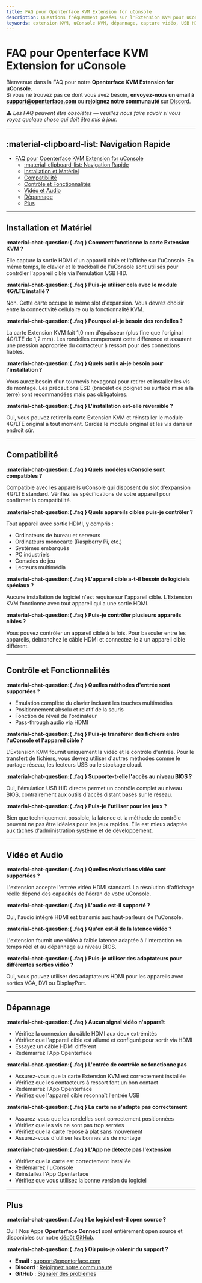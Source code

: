 ```yaml
---
title: FAQ pour Openterface KVM Extension for uConsole
description: Questions fréquemment posées sur l'Extension KVM pour uConsole, couvrant les fonctionnalités, la compatibilité, le dépannage et l'installation.
keywords: extension KVM, uConsole KVM, dépannage, capture vidéo, USB HID, compatibilité, installation
---
```


# FAQ pour Openterface KVM Extension for uConsole

Bienvenue dans la FAQ pour notre **Openterface KVM Extension for uConsole**.  
Si vous ne trouvez pas ce dont vous avez besoin, **envoyez-nous un email à [support@openterface.com](mailto:support@openterface.com)** ou **rejoignez notre communauté** sur [Discord](/discord).

⚠️ _Les FAQ peuvent être obsolètes — veuillez nous faire savoir si vous voyez quelque chose qui doit être mis à jour._

---

## :material-clipboard-list: Navigation Rapide

- [FAQ pour Openterface KVM Extension for uConsole](#faq-pour-openterface-kvm-extension-for-uconsole)
  - [:material-clipboard-list: Navigation Rapide](#material-clipboard-list-navigation-rapide)
  - [Installation et Matériel](#installation-et-matériel)
  - [Compatibilité](#compatibilité)
  - [Contrôle et Fonctionnalités](#contrôle-et-fonctionnalités)
  - [Vidéo et Audio](#vidéo-et-audio)
  - [Dépannage](#dépannage)
  - [Plus](#plus)

---

## Installation et Matériel

**:material-chat-question:{ .faq } Comment fonctionne la carte Extension KVM ?**

Elle capture la sortie HDMI d'un appareil cible et l'affiche sur l'uConsole. En même temps, le clavier et le trackball de l'uConsole sont utilisés pour contrôler l'appareil cible via l'émulation USB HID.

**:material-chat-question:{ .faq } Puis-je utiliser cela avec le module 4G/LTE installé ?**

Non. Cette carte occupe le même slot d'expansion. Vous devrez choisir entre la connectivité cellulaire ou la fonctionnalité KVM.

**:material-chat-question:{ .faq } Pourquoi ai-je besoin des rondelles ?**

La carte Extension KVM fait 1,0 mm d'épaisseur (plus fine que l'original 4G/LTE de 1,2 mm). Les rondelles compensent cette différence et assurent une pression appropriée du contacteur à ressort pour des connexions fiables.

**:material-chat-question:{ .faq } Quels outils ai-je besoin pour l'installation ?**

Vous aurez besoin d'un tournevis hexagonal pour retirer et installer les vis de montage. Les précautions ESD (bracelet de poignet ou surface mise à la terre) sont recommandées mais pas obligatoires.

**:material-chat-question:{ .faq } L'installation est-elle réversible ?**

Oui, vous pouvez retirer la carte Extension KVM et réinstaller le module 4G/LTE original à tout moment. Gardez le module original et les vis dans un endroit sûr.

---

## Compatibilité

**:material-chat-question:{ .faq } Quels modèles uConsole sont compatibles ?**

Compatible avec les appareils uConsole qui disposent du slot d'expansion 4G/LTE standard. Vérifiez les spécifications de votre appareil pour confirmer la compatibilité.

**:material-chat-question:{ .faq } Quels appareils cibles puis-je contrôler ?**

Tout appareil avec sortie HDMI, y compris :

- Ordinateurs de bureau et serveurs
- Ordinateurs monocarte (Raspberry Pi, etc.)
- Systèmes embarqués
- PC industriels
- Consoles de jeu
- Lecteurs multimédia

**:material-chat-question:{ .faq } L'appareil cible a-t-il besoin de logiciels spéciaux ?**

Aucune installation de logiciel n'est requise sur l'appareil cible. L'Extension KVM fonctionne avec tout appareil qui a une sortie HDMI.

**:material-chat-question:{ .faq } Puis-je contrôler plusieurs appareils cibles ?**

Vous pouvez contrôler un appareil cible à la fois. Pour basculer entre les appareils, débranchez le câble HDMI et connectez-le à un appareil cible différent.

---

## Contrôle et Fonctionnalités

**:material-chat-question:{ .faq } Quelles méthodes d'entrée sont supportées ?**

- Émulation complète du clavier incluant les touches multimédias
- Positionnement absolu et relatif de la souris
- Fonction de réveil de l'ordinateur
- Pass-through audio via HDMI

**:material-chat-question:{ .faq } Puis-je transférer des fichiers entre l'uConsole et l'appareil cible ?**

L'Extension KVM fournit uniquement la vidéo et le contrôle d'entrée. Pour le transfert de fichiers, vous devrez utiliser d'autres méthodes comme le partage réseau, les lecteurs USB ou le stockage cloud.

**:material-chat-question:{ .faq } Supporte-t-elle l'accès au niveau BIOS ?**

Oui, l'émulation USB HID directe permet un contrôle complet au niveau BIOS, contrairement aux outils d'accès distant basés sur le réseau.

**:material-chat-question:{ .faq } Puis-je l'utiliser pour les jeux ?**

Bien que techniquement possible, la latence et la méthode de contrôle peuvent ne pas être idéales pour les jeux rapides. Elle est mieux adaptée aux tâches d'administration système et de développement.

---

## Vidéo et Audio

**:material-chat-question:{ .faq } Quelles résolutions vidéo sont supportées ?**

L'extension accepte l'entrée vidéo HDMI standard. La résolution d'affichage réelle dépend des capacités de l'écran de votre uConsole.

**:material-chat-question:{ .faq } L'audio est-il supporté ?**

Oui, l'audio intégré HDMI est transmis aux haut-parleurs de l'uConsole.

**:material-chat-question:{ .faq } Qu'en est-il de la latence vidéo ?**

L'extension fournit une vidéo à faible latence adaptée à l'interaction en temps réel et au dépannage au niveau BIOS.

**:material-chat-question:{ .faq } Puis-je utiliser des adaptateurs pour différentes sorties vidéo ?**

Oui, vous pouvez utiliser des adaptateurs HDMI pour les appareils avec sorties VGA, DVI ou DisplayPort.

---

## Dépannage

**:material-chat-question:{ .faq } Aucun signal vidéo n'apparaît**

- Vérifiez la connexion du câble HDMI aux deux extrémités
- Vérifiez que l'appareil cible est allumé et configuré pour sortir via HDMI
- Essayez un câble HDMI différent
- Redémarrez l'App Openterface

**:material-chat-question:{ .faq } L'entrée de contrôle ne fonctionne pas**

- Assurez-vous que la carte Extension KVM est correctement installée
- Vérifiez que les contacteurs à ressort font un bon contact
- Redémarrez l'App Openterface
- Vérifiez que l'appareil cible reconnaît l'entrée USB

**:material-chat-question:{ .faq } La carte ne s'adapte pas correctement**

- Assurez-vous que les rondelles sont correctement positionnées
- Vérifiez que les vis ne sont pas trop serrées
- Vérifiez que la carte repose à plat sans mouvement
- Assurez-vous d'utiliser les bonnes vis de montage

**:material-chat-question:{ .faq } L'App ne détecte pas l'extension**

- Vérifiez que la carte est correctement installée
- Redémarrez l'uConsole
- Réinstallez l'App Openterface
- Vérifiez que vous utilisez la bonne version du logiciel

---

## Plus

**:material-chat-question:{ .faq } Le logiciel est-il open source ?**

Oui ! Nos Apps **Openterface Connect** sont entièrement open source et disponibles sur notre [dépôt GitHub](https://github.com/TechxArtisanStudio/Openterface_QT).

**:material-chat-question:{ .faq } Où puis-je obtenir du support ?**

- **Email** : [support@openterface.com](mailto:support@openterface.com)
- **Discord** : [Rejoignez notre communauté](https://discord.gg/ruAD9kcYbq)
- **GitHub** : [Signaler des problèmes](https://github.com/TechxArtisanStudio/Openterface_QT/issues)
